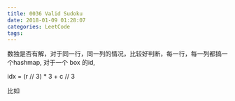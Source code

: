 ```yaml
---
title: 0036 Valid Sudoku
date: 2018-01-09 01:28:07
categories: LeetCode
tags:
---
```



数独是否有解，对于同一行，同一列的情况，比较好判断，每一行，每一列都搞一个hashmap, 
对于一个 box 的id,

 
idx = (r // 3) * 3 + c // 3

比如 

